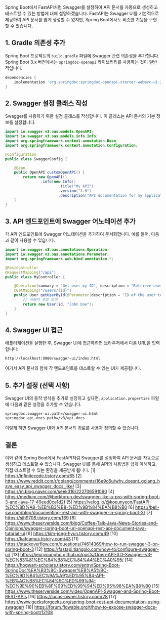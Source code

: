 Spring Boot에서 FastAPI처럼 Swagger를 설정하여 API 문서를 자동으로 생성하고 테스트할 수 있는 방법에 대해 설명하겠습니다. FastAPI는 Swagger UI를 기본적으로 제공하여 API 문서를 쉽게 생성할 수 있지만, Spring Boot에서도 비슷한 기능을 구현할 수 있습니다.

## **1. Gradle 의존성 추가**

Spring Boot 프로젝트의 `build.gradle` 파일에 Swagger 관련 의존성을 추가합니다. Spring Boot 3.x 버전에서는 `springdoc-openapi` 라이브러리를 사용하는 것이 일반적입니다.

```groovy
dependencies {
    implementation 'org.springdoc:springdoc-openapi-starter-webmvc-ui:2.0.2' // Swagger UI
}
```

## **2. Swagger 설정 클래스 작성**

Swagger를 사용하기 위한 설정 클래스를 작성합니다. 이 클래스는 API 문서의 기본 정보를 설정합니다.

```java
import io.swagger.v3.oas.models.OpenAPI;
import io.swagger.v3.oas.models.info.Info;
import org.springframework.context.annotation.Bean;
import org.springframework.context.annotation.Configuration;

@Configuration
public class SwaggerConfig {

    @Bean
    public OpenAPI customOpenAPI() {
        return new OpenAPI()
                .info(new Info()
                        .title("My API")
                        .version("1.0")
                        .description("API documentation for my application"));
    }
}
```

## **3. API 엔드포인트에 Swagger 어노테이션 추가**

각 API 엔드포인트에 Swagger 어노테이션을 추가하여 문서화합니다. 예를 들어, 다음과 같이 사용할 수 있습니다.

```java
import io.swagger.v3.oas.annotations.Operation;
import io.swagger.v3.oas.annotations.Parameter;
import org.springframework.web.bind.annotation.*;

@RestController
@RequestMapping("/api")
public class MyController {

    @Operation(summary = "Get user by ID", description = "Retrieve user details by user ID")
    @GetMapping("/users/{id}")
    public User getUserById(@Parameter(description = "ID of the user to be retrieved") @PathVariable Long id) {
        // 사용자 조회 로직
        return new User(id, "John Doe");
    }
}
```

## **4. Swagger UI 접근**

애플리케이션을 실행한 후, Swagger UI에 접근하려면 브라우저에서 다음 URL을 입력합니다:

```
http://localhost:8080/swagger-ui/index.html
```

여기서 API 문서와 함께 각 엔드포인트를 테스트할 수 있는 UI가 제공됩니다.

## **5. 추가 설정 (선택 사항)**

Swagger UI의 동작 방식을 추가로 설정하고 싶다면, `application.properties` 파일에 다음과 같은 설정을 추가할 수 있습니다.

```properties
springdoc.swagger-ui.path=/swagger-ui.html
springdoc.api-docs.path=/v3/api-docs
```

이렇게 하면 Swagger UI와 API 문서의 경로를 사용자 정의할 수 있습니다.

## **결론**

이와 같이 Spring Boot에서 FastAPI처럼 Swagger를 설정하여 API 문서를 자동으로 생성하고 테스트할 수 있습니다. Swagger UI를 통해 API의 사용법을 쉽게 이해하고, 직접 테스트할 수 있는 환경을 제공받게 됩니다.
[1] https://infinitecode.tistory.com/65
[2] https://www.reddit.com/r/golang/comments/16e9o5u/why_doesnt_golang_have_easy_api_swagger_docs_like/
[3] https://m.blog.naver.com/seek316/222706591090
[4] https://medium.com/@berktorun.dev/swagger-like-a-pro-with-spring-boot-3-and-java-17-49eed0ce1d2f
[5] https://velog.io/@koeunyeon/FastAPI-%EC%8D%A8-%EB%B3%B8-%ED%9B%84%EA%B8%B0
[6] https://bell-sw.com/blog/documenting-rest-api-with-swagger-in-spring-boot-3/
[7] https://sjh9708.tistory.com/169
[8] https://www.theserverside.com/blog/Coffee-Talk-Java-News-Stories-and-Opinions/swagger-spring-boot-url-openapi-rest-api-document-java-tutorial-ui
[9] https://kim-jong-hyun.tistory.com/49
[10] https://kafcamus.tistory.com/43
[11] https://stackoverflow.com/questions/74614369/how-to-run-swagger-3-on-spring-boot-3
[12] https://fastapi.tiangolo.com/how-to/configure-swagger-ui/
[13] https://jeonyoungho.github.io/posts/Open-API-3.0-Swagger-v3-%EC%83%81%EC%84%B8%EC%84%A4%EC%A0%95/
[14] https://hogwart-scholars.tistory.com/entry/Spring-Boot-SpringDoc%EA%B3%BC-Swagger%EB%A5%BC-%EC%9D%B4%EC%9A%A9%ED%95%B4-API-%EB%AC%B8%EC%84%9C%ED%99%94-%EC%9E%90%EB%8F%99%ED%99%94%ED%95%98%EA%B8%B0
[15] https://www.theserverside.com/video/OpenAPI-Swagger-and-Spring-Boot-REST-APIs
[16] https://lucas-owner.tistory.com/28
[17] https://www.geeksforgeeks.org/spring-boot-rest-api-documentation-using-swagger/
[18] https://forum.flowable.org/t/how-to-expose-swagger-docs-with-spring-boot/12108
